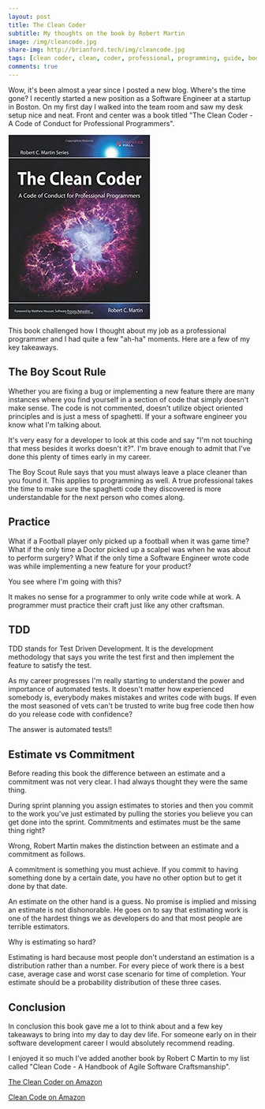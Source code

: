 ```yaml
---
layout: post
title: The Clean Coder
subtitle: My thoughts on the book by Robert Martin
image: /img/cleancode.jpg
share-img: http://brianford.tech/img/cleancode.jpg
tags: [clean coder, clean, coder, professional, programming, guide, book, review, robert, martin]
comments: true
---
```


Wow, it's been almost a year since I posted a new blog. Where's the time gone? I recently started a new position as a Software Engineer at a startup in Boston. On my first day I walked into the team room and saw my desk setup nice and neat. Front and center was a book titled "The Clean Coder - A Code of Conduct for Professional Programmers".

<img src="../img/cleanCoderBookCover.jpg" alt="The Clean Coder Book Cover" align="middle">

This book challenged how I thought about my job as a professional programmer and I had quite a few "ah-ha" moments. Here are a few of my key takeaways. 

## The Boy Scout Rule

Whether you are fixing a bug or implementing a new feature there are many instances where you find yourself in a section of code that simply doesn't make sense. The code is not commented, doesn't utilize object oriented principles and is just a mess of spaghetti. If your a software engineer you know what I'm talking about. 

It's very easy for a developer to look at this code and say "I'm not touching that mess besides it works doesn't it?". I'm brave enough to admit that I've done this plenty of times early in my career. 

The Boy Scout Rule says that you must always leave a place cleaner than you found it. This applies to programming as well. A true professional takes the time to make sure the spaghetti code they discovered is more understandable for the next person who comes along. 

## Practice

What if a Football player only picked up a football when it was game time? What if the only time a Doctor picked up a scalpel was when he was about to perform surgery? What if the only time a Software Engineer wrote code was while implementing a new feature for your product?

You see where I'm going with this? 

It makes no sense for a programmer to only write code while at work. A programmer must practice their craft just like any other craftsman.

## TDD

TDD stands for Test Driven Development. It is the development methodology that says you write the test first and then implement the feature to satisfy the test.

As my career progresses I'm really starting to understand the power and importance of automated tests. It doesn't matter how experienced somebody is, everybody makes mistakes and writes code with bugs. If even the most seasoned of vets can't be trusted to write bug free code then how do you release code with confidence? 

The answer is automated tests!! 

## Estimate vs Commitment

Before reading this book the difference between an estimate and a commitment was not very clear. I had always thought they were the same thing.

During sprint planning you assign estimates to stories and then you commit to the work you've just estimated by pulling the stories you believe you can get done into the sprint. Commitments and estimates must be the same thing right?

Wrong, Robert Martin makes the distinction between an estimate and a commitment as follows.

A commitment is something you must achieve. If you commit to having something done by a certain date, you have no other option but to get it done by that date.

An estimate on the other hand is a guess. No promise is implied and missing an estimate is not dishonorable. He goes on to say that estimating work is one of the hardest things we as developers do and that most people are terrible estimators. 

Why is estimating so hard?

Estimating is hard because most people don't understand an estimation is a distribution rather than a number. For every piece of work there is a best case, average case and worst case scenario for time of completion. Your estimate should be a probability distribution of these three cases. 

## Conclusion

In conclusion this book gave me a lot to think about and a few key takeaways to bring into my day to day dev life. For someone early on in their software development career I would absolutely recommend reading.

I enjoyed it so much I've added another book by Robert C Martin to my list called "Clean Code - A Handbook of Agile Software Craftsmanship". 

<a href="https://www.amazon.com/Clean-Coder-Conduct-Professional-Programmers/dp/0137081073/ref=pd_bxgy_14_img_3?_encoding=UTF8&pd_rd_i=0137081073&pd_rd_r=10ddc8b3-f1f2-11e8-b188-2fb63616cf11&pd_rd_w=C4pGo&pd_rd_wg=DVw3i&pf_rd_i=desktop-dp-sims&pf_rd_m=ATVPDKIKX0DER&pf_rd_p=6725dbd6-9917-451d-beba-16af7874e407&pf_rd_r=JCPJ17ARGH3MCZE36K93&pf_rd_s=desktop-dp-sims&pf_rd_t=40701&psc=1&refRID=JCPJ17ARGH3MCZE36K93">The Clean Coder on Amazon</a>

<a href="https://www.amazon.com/Clean-Code-Handbook-Software-Craftsmanship/dp/0132350882/ref=pd_bxgy_14_img_2?_encoding=UTF8&pd_rd_i=0132350882&pd_rd_r=0b844ea4-f1f2-11e8-bcb8-c5b226b16295&pd_rd_w=EAZbJ&pd_rd_wg=T57S5&pf_rd_i=desktop-dp-sims&pf_rd_m=ATVPDKIKX0DER&pf_rd_p=6725dbd6-9917-451d-beba-16af7874e407&pf_rd_r=Q90JBJ4JQ5M0M3NRYWMG&pf_rd_s=desktop-dp-sims&pf_rd_t=40701&psc=1&refRID=Q90JBJ4JQ5M0M3NRYWMG">Clean Code on Amazon</a>